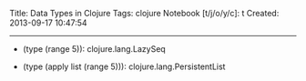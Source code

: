 Title: Data Types in Clojure
Tags: clojure
Notebook [t/j/o/y/c]: t
Created: 2013-09-17 10:47:54

------

* (type (range 5)): clojure.lang.LazySeq

* (type (apply list (range 5))): clojure.lang.PersistentList

